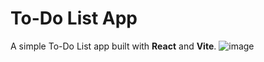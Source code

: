 # To-Do List App

A simple To-Do List app built with **React** and **Vite**. 
![image](https://github.com/user-attachments/assets/a2bbf09c-6ff0-40f8-8d2f-750c5c40947b)
